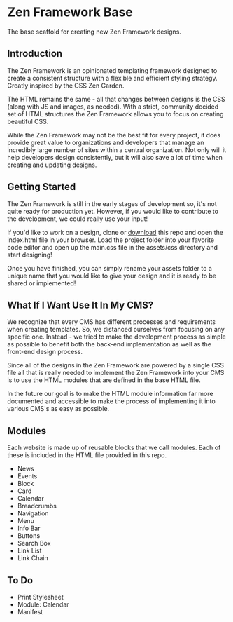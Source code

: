 # Zen Framework Base

The base scaffold for creating new Zen Framework designs.

## Introduction
The Zen Framework is an opinionated templating framework designed to create a consistent structure with a flexible and efficient styling strategy. Greatly inspired by the CSS Zen Garden.

The HTML remains the same - all that changes between designs is the CSS (along with JS and images, as needed). With a strict, community decided set of HTML structures the Zen Framework allows you to focus on creating beautiful CSS.

While the Zen Framework may not be the best fit for every project, it does provide great value to organizations and developers that manage an incredibly large number of sites within a central organization. Not only will it help developers design consistently, but it will also save a lot of time when creating and updating designs.

## Getting Started
The Zen Framework is still in the early stages of development so, it's not quite ready for production yet. However, if you would like to contribute to the development, we could really use your input!

If you'd like to work on a design, clone or [download](https://github.com/zen-framework/base/archive/master.zip "Download Zen Framework Base") this repo and open the index.html file in your browser. Load the project folder into your favorite code editor and open up the main.css file in the assets/css directory and start designing!

Once you have finished, you can simply rename your assets folder to a unique name that you would like to give your design and it is ready to be shared or implemented!

## What If I Want Use It In My CMS?
We recognize that every CMS has different processes and requirements when creating templates. So, we distanced ourselves from focusing on any specific one. Instead - we tried to make the development process as simple as possible to benefit both the back-end implementation as well as the front-end design process. 

Since all of the designs in the Zen Framework are powered by a single CSS file all that is really needed to implement the Zen Framework into your CMS is to use the HTML modules that are defined in the base HTML file.

In the future our goal is to make the HTML module information far more documented and accessible to make the process of implementing it into various CMS's as easy as possible.

## Modules
Each website is made up of reusable blocks that we call modules. Each of these is included in the HTML file provided in this repo.

- News
- Events
- Block
- Card
- Calendar
- Breadcrumbs
- Navigation
- Menu
- Info Bar
- Buttons
- Search Box
- Link List
- Link Chain

## To Do
- Print Stylesheet
- Module: Calendar
- Manifest
